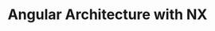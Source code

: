 ---
title: Angular Architecture with NX
description: Master the first steps and principles of Angular the client side framework for building modern web applications.
image: landing/development.jpg
category: training
---